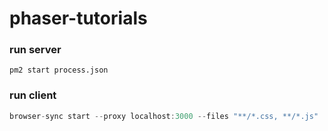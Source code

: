 # phaser-tutorials

### run server

```
pm2 start process.json
```

### run client

```js
browser-sync start --proxy localhost:3000 --files "**/*.css, **/*.js"
```